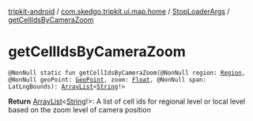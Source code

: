 [tripkit-android](../../index.md) / [com.skedgo.tripkit.ui.map.home](../index.md) / [StopLoaderArgs](index.md) / [getCellIdsByCameraZoom](./get-cell-ids-by-camera-zoom.md)

# getCellIdsByCameraZoom

`@NonNull static fun getCellIdsByCameraZoom(@NonNull region: `[`Region`](../../com.skedgo.android.common.model/-region/index.md)`, @NonNull geoPoint: `[`GeoPoint`](../../skedgo.tripkit.location/-geo-point/index.md)`, zoom: `[`Float`](https://kotlinlang.org/api/latest/jvm/stdlib/kotlin/-float/index.html)`, @NonNull span: LatLngBounds): `[`ArrayList`](https://docs.oracle.com/javase/7/docs/api/java/util/ArrayList.html)`<`[`String`](https://kotlinlang.org/api/latest/jvm/stdlib/kotlin/-string/index.html)`!>`

**Return**
[ArrayList](https://docs.oracle.com/javase/7/docs/api/java/util/ArrayList.html)&lt;[String](https://kotlinlang.org/api/latest/jvm/stdlib/kotlin/-string/index.html)!&gt;: A list of cell ids for regional level or local level based on the zoom level of camera position

